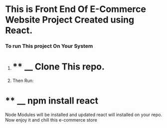 # This is Front End Of E-Commerce Website Project Created using React.


### To run This project On Your System

1. # ** __ Clone This repo.

2. Then Run:
 # ** __ npm install react

 Node Modules will be installed and updated react will installed on your repo.
 Now enjoy it and chill this e-commerce store
      